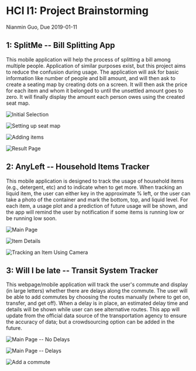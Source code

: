 # HCI I1: Project Brainstorming

Nianmin Guo, Due 2019-01-11

## 1: SplitMe -- Bill Splitting App

This mobile application will help the process of splitting a bill among multiple people. Application of similar purposes exist, but this project aims to reduce the confusion during usage. The application will ask for basic information like number of people and bill amount, and will then ask to create a seating map by creating dots on a screen. It will then ask the price for each item and whom it belonged to until the unsettled amount goes to zero. It will finally display the amount each person owes using the created seat map. 

![Initial Selection](../resources/i01-p1-1.png)

![Setting up seat map](../resources/i01-p1-2.png)

![Adding items](../resources/i01/i01-p1-3.png)

![Result Page](../resources/i01/i01-p1-4.png)

## 2: AnyLeft -- Household Items Tracker

This mobile application is designed to track the usage of household items (e.g., detergent, etc) and to indicate when to get more. When tracking an liquid item, the user can either key in the approximate % left, or the user can take a photo of the container and mark the bottom, top, and liquid level. For each item, a usage plot and a prediction of future usage will be shown, and the app will remind the user by notification if some items is running low or be running low soon.

![Main Page](../resources/i01/i01-p2-1.png)

![Item Details](../resources/i01/i01-p2-2.png)

![Tracking an Item Using Camera](../resources/i01/i01-p2-3.png)

## 3: Will I be late -- Transit System Tracker

This webpage/mobile application will track the user's commute and display (in large letters) whether there are delays along the commute. The user will be able to add commutes by choosing the routes manually (where to get on, transfer, and get off). When a delay is in place, an estimated delay time and details will be shown while user can see alternative routes. This app will update from the official data source of the transportation agency to ensure the accuracy of data; but a crowdsourcing option can be added in the future. 

![Main Page -- No Delays](../resources/i01/i01-p3-1.png)

![Main Page -- Delays](../resources/i01/i01-p3-3.png)

![Add a commute](../resources/i01/i01-p3-2.png)